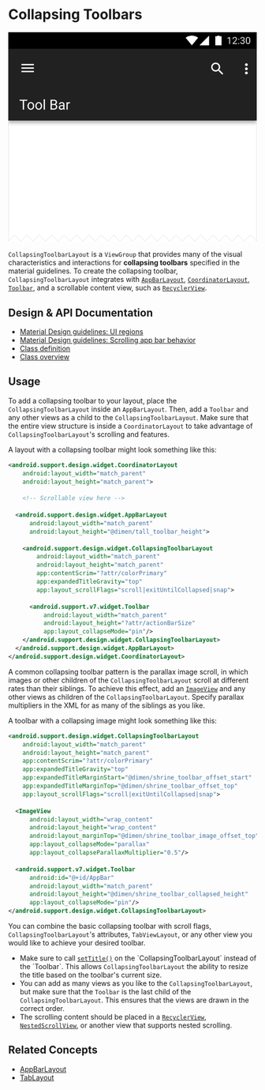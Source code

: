 <!--docs:
title: "Collapsing Toolbars"
layout: detail
section: components
excerpt: "Collapsing toolbars change height and other visual aspects in response to scrolling."
iconId: toolbar
path: /catalog/collapsing-toolbar-layout/
-->

# Collapsing Toolbars

![Collapsing Toolbars](assets/collapsing-toolbars.svg)
<!--{: .article__asset.article__asset--screenshot }-->

`CollapsingToolbarLayout` is a `ViewGroup` that provides many of the visual
characteristics and interactions for **collapsing toolbars** specified in the
material guidelines. To create the collapsing toolbar, `CollapsingToolbarLayout`
integrates with
[`AppBarLayout`](https://developer.android.com/reference/android/support/design/widget/AppBarLayout.html),
[`CoordinatorLayout`](https://developer.android.com/reference/android/support/design/widget/CoordinatorLayout.html),
[`Toolbar`](https://developer.android.com/reference/android/support/v7/widget/Toolbar.html),
and a scrollable content view, such as
[`RecyclerView`](https://developer.android.com/reference/android/support/v7/widget/RecyclerView.html).

## Design & API Documentation

*   [Material Design
    guidelines: UI regions](https://material.io/guidelines/layout/structure.html#structure-ui-regions)
    <!--{: .icon-list-item.icon-list-item--spec }-->
*   [Material Design guidelines:
    Scrolling app bar behavior](https://material.io/guidelines/patterns/scrolling-techniques.html#scrolling-techniques-behavior)
    <!--{: .icon-list-item.icon-list-item--spec }-->
*   [Class
    definition](https://github.com/material-components/material-components-android/tree/master/lib/src/android/support/design/widget/CollapsingToolbarLayout.java)
    <!--{: .icon-list-item.icon-list-item--link }-->
*   [Class
    overview](https://developer.android.com/reference/android/support/design/widget/CollapsingToolbarLayout.html)
    <!--{: .icon-list-item.icon-list-item--link }-->
<!--{: .icon-list }-->

## Usage

To add a collapsing toolbar to your layout, place the `CollapsingToolbarLayout`
inside an `AppBarLayout`. Then, add a `Toolbar` and any other views as a child
to the `CollapsingToolbarLayout`. Make sure that the entire view structure is
inside a `CoordinatorLayout` to take advantage of `CollapsingToolbarLayout`'s
scrolling and features.

A layout with a collapsing toolbar might look something like this:

```xml
<android.support.design.widget.CoordinatorLayout
    android:layout_width="match_parent"
    android:layout_height="match_parent">

    <!-- Scrollable view here -->

  <android.support.design.widget.AppBarLayout
      android:layout_width="match_parent"
      android:layout_height="@dimen/tall_toolbar_height">

    <android.support.design.widget.CollapsingToolbarLayout
        android:layout_width="match_parent"
        android:layout_height="match_parent"
        app:contentScrim="?attr/colorPrimary"
        app:expandedTitleGravity="top"
        app:layout_scrollFlags="scroll|exitUntilCollapsed|snap">

      <android.support.v7.widget.Toolbar
          android:layout_width="match_parent"
          android:layout_height="?attr/actionBarSize"
          app:layout_collapseMode="pin"/>
    </android.support.design.widget.CollapsingToolbarLayout>
  </android.support.design.widget.AppBarLayout>
</android.support.design.widget.CoordinatorLayout>
```

A common collapsing toolbar pattern is the parallax image scroll, in which
images or other children of the `CollapsingToolbarLayout` scroll at different
rates than their siblings. To achieve this effect, add an
[`ImageView`](https://developer.android.com/reference/android/widget/ImageView.html)
and any other views as children of the `CollapsingToolbarLayout`. Specify parallax
multipliers in the XML for as many of the siblings as you like.

A toolbar with a collapsing image might look something like this:

```xml
<android.support.design.widget.CollapsingToolbarLayout
    android:layout_width="match_parent"
    android:layout_height="match_parent"
    app:contentScrim="?attr/colorPrimary"
    app:expandedTitleGravity="top"
    app:expandedTitleMarginStart="@dimen/shrine_toolbar_offset_start"
    app:expandedTitleMarginTop="@dimen/shrine_toolbar_offset_top"
    app:layout_scrollFlags="scroll|exitUntilCollapsed|snap">

  <ImageView
      android:layout_width="wrap_content"
      android:layout_height="wrap_content"
      android:layout_marginTop="@dimen/shrine_toolbar_image_offset_top"
      app:layout_collapseMode="parallax"
      app:layout_collapseParallaxMultiplier="0.5"/>

  <android.support.v7.widget.Toolbar
      android:id="@+id/AppBar"
      android:layout_width="match_parent"
      android:layout_height="@dimen/shrine_toolbar_collapsed_height"
      app:layout_collapseMode="pin"/>
</android.support.design.widget.CollapsingToolbarLayout>
```

You can combine the basic collapsing toolbar with scroll flags,
`CollapsingToolbarLayout`'s attributes, `TabViewLayout`, or any other view you
would like to achieve your desired toolbar.

*   Make sure to call
    [`setTitle()`](https://developer.android.com/reference/android/support/design/widget/CollapsingToolbarLayout.html#setTitle\(java.lang.CharSequence\))
    on the `CollapsingToolbarLayout` instead of the `Toolbar`. This allows
    `CollapsingToolbarLayout` the ability to resize the title based on the
    toolbar's current size.
*   You can add as many views as you like to the `CollapsingToolbarLayout`, but
    make sure that the `Toolbar` is the last child of the
    `CollapsingToolbarLayout`. This ensures that the views are drawn in the
    correct order.
*   The scrolling content should be placed in a
    [`RecyclerView`](https://developer.android.com/reference/android/support/v7/widget/RecyclerView.html),
    [`NestedScrollView`](https://developer.android.com/reference/android/support/v4/widget/NestedScrollView.html),
    or another view that supports nested scrolling.

## Related Concepts

*   [AppBarLayout](https://developer.android.com/reference/android/support/design/widget/AppBarLayout.html)
*   [TabLayout](https://developer.android.com/reference/android/support/design/widget/TabLayout.html)
